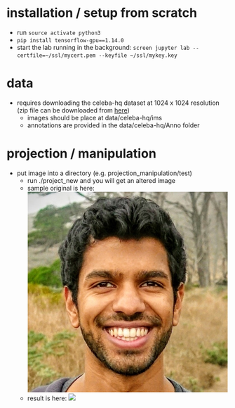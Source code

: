 # installation / setup from scratch

- run `source activate python3`
- `pip install tensorflow-gpu==1.14.0`
- start the lab running in the background: `screen jupyter lab --certfile=~/ssl/mycert.pem --keyfile ~/ssl/mykey.key`


# data

- requires downloading the celeba-hq dataset at 1024 x 1024 resolution (zip file can be downloaded from [here](https://drive.google.com/drive/folders/1YO_GZ48o30jTnME-z7d8LlcZoJejcNsk?usp=sharing))
    - images should be place at data/celeba-hq/ims
    - annotations are provided in the data/celeba-hq/Anno folder


# projection / manipulation
- put image into a directory (e.g. projection_manipulation/test)
    - run ./project_new and you will get an altered image
    - sample original is here: ![](projection_manipulation/sample_projection/chandan.jpg)
    - result is here: ![](projection_manipulation/sample_projection/manipulated/chandan_01.jpg)
